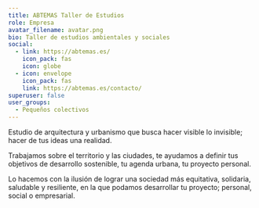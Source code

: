 ```yaml
---
title: ABTEMAS Taller de Estudios
role: Empresa
avatar_filename: avatar.png
bio: Taller de estudios ambientales y sociales
social:
  - link: https://abtemas.es/
    icon_pack: fas
    icon: globe
  - icon: envelope
    icon_pack: fas
    link: https://abtemas.es/contacto/
superuser: false
user_groups:
  - Pequeños colectivos
---
```


Estudio de arquitectura y urbanismo que busca hacer visible lo invisible; hacer de tus ideas una realidad.

Trabajamos sobre el territorio y las ciudades, te ayudamos a definir tus objetivos de desarrollo sostenible, tu agenda urbana, tu proyecto personal.

Lo hacemos con la ilusión de lograr una sociedad más equitativa, solidaria, saludable y resiliente, en la que podamos desarrollar tu proyecto; personal, social o empresarial.
